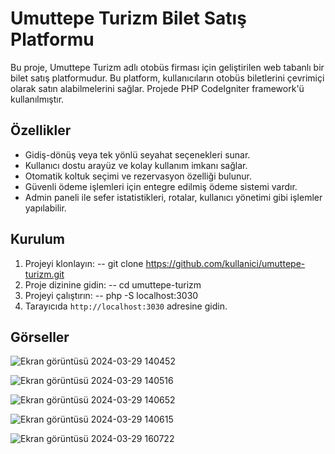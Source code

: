 # Umuttepe Turizm Bilet Satış Platformu

Bu proje, Umuttepe Turizm adlı otobüs firması için geliştirilen web tabanlı bir bilet satış platformudur. Bu platform, kullanıcıların otobüs biletlerini çevrimiçi olarak satın alabilmelerini sağlar. Projede PHP CodeIgniter framework'ü kullanılmıştır.

## Özellikler

- Gidiş-dönüş veya tek yönlü seyahat seçenekleri sunar.
- Kullanıcı dostu arayüz ve kolay kullanım imkanı sağlar.
- Otomatik koltuk seçimi ve rezervasyon özelliği bulunur.
- Güvenli ödeme işlemleri için entegre edilmiş ödeme sistemi vardır.
- Admin paneli ile sefer istatistikleri, rotalar, kullanıcı yönetimi gibi işlemler yapılabilir.

## Kurulum

1. Projeyi klonlayın:
-- git clone https://github.com/kullanici/umuttepe-turizm.git
2. Proje dizinine gidin:
-- cd umuttepe-turizm
3. Projeyi çalıştırın:
-- php -S localhost:3030
4. Tarayıcıda `http://localhost:3030` adresine gidin.

## Görseller

![Ekran görüntüsü 2024-03-29 140452](https://github.com/musttoprak/Umuttepe-Turizm/assets/100375168/3e429069-14a4-4c30-ac13-3d8f93d98835)

![Ekran görüntüsü 2024-03-29 140516](https://github.com/musttoprak/Umuttepe-Turizm/assets/100375168/8b930ac1-6022-493a-a59a-4efe2ae7e17a)

![Ekran görüntüsü 2024-03-29 140652](https://github.com/musttoprak/Umuttepe-Turizm/assets/100375168/a29164f8-9032-4835-8ee0-ac7ed8c96ce1)

![Ekran görüntüsü 2024-03-29 140615](https://github.com/musttoprak/Umuttepe-Turizm/assets/100375168/4220fd68-a2ea-4dfb-83ea-45c8d6741c4e)

![Ekran görüntüsü 2024-03-29 160722](https://github.com/musttoprak/Umuttepe-Turizm/assets/100375168/6e76097a-0178-431e-b983-488bea9ddd00)


 
